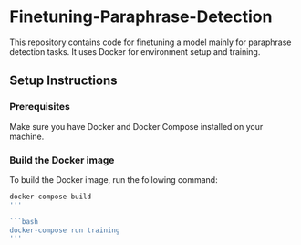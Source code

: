 # Finetuning-Paraphrase-Detection

This repository contains code for finetuning a model mainly for paraphrase detection tasks. It uses Docker for environment setup and training.

## Setup Instructions

### Prerequisites
Make sure you have Docker and Docker Compose installed on your machine.

### Build the Docker image
To build the Docker image, run the following command:

```bash
docker-compose build
'''

```bash
docker-compose run training
'''

